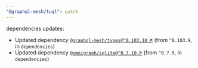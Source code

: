 ```yaml
---
"@graphql-mesh/tuql": patch
---
```

dependencies updates:
  - Updated dependency [`@graphql-mesh/types@^0.103.10` ↗︎](https://www.npmjs.com/package/@graphql-mesh/types/v/0.103.10) (from `^0.103.9`, in `dependencies`)
  - Updated dependency [`@omnigraph/sqlite@^0.7.10` ↗︎](https://www.npmjs.com/package/@omnigraph/sqlite/v/0.7.10) (from `^0.7.9`, in `dependencies`)
